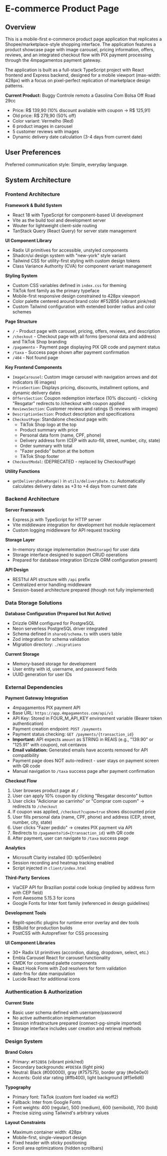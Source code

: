 # E-commerce Product Page

## Overview

This is a mobile-first e-commerce product page application that replicates a Shopee/marketplace-style shopping interface. The application features a product showcase page with image carousel, pricing information, offers, reviews, and an integrated checkout flow with PIX payment processing through the 4mpagamentos payment gateway.

The application is built as a full-stack TypeScript project with React frontend and Express backend, designed for a mobile viewport (max-width: 428px) with a focus on pixel-perfect replication of marketplace design patterns.

**Current Product:** Buggy Controle remoto a Gasolina Com Bolsa Off Road 29cc
- Price: R$ 139,90 (10% discount available with coupon → R$ 125,91)
- Old price: R$ 279,90 (50% off)
- Color variant: Vermelho (Red)
- 6 product images in carousel
- 5 customer reviews with images
- Dynamic delivery date calculation (3-4 days from current date)

## User Preferences

Preferred communication style: Simple, everyday language.

## System Architecture

### Frontend Architecture

**Framework & Build System**
- React 18 with TypeScript for component-based UI development
- Vite as the build tool and development server
- Wouter for lightweight client-side routing
- TanStack Query (React Query) for server state management

**UI Component Library**
- Radix UI primitives for accessible, unstyled components
- Shadcn/ui design system with "new-york" style variant
- Tailwind CSS for utility-first styling with custom design tokens
- Class Variance Authority (CVA) for component variant management

**Styling System**
- Custom CSS variables defined in `index.css` for theming
- TikTok font family as the primary typeface
- Mobile-first responsive design constrained to 428px viewport
- Color palette centered around brand color #F52B56 (vibrant pink/red)
- Custom Tailwind configuration with extended border radius and color schemes

**Page Structure**
- `/` - Product page with carousel, pricing, offers, reviews, and description
- `/checkout` - Checkout page with all forms (personal data and address) and TikTok Shop branding
- `/pagamento` - Payment page displaying PIX QR code and payment status
- `/taxa` - Success page shown after payment confirmation
- `/404` - Not found page

**Key Frontend Components**
- `ImageCarousel`: Custom image carousel with navigation arrows and dot indicators (6 images)
- `PriceSection`: Displays pricing, discounts, installment options, and dynamic delivery dates
- `OffersSection`: Coupon redemption interface (10% discount) - clicking "Resgatar" redirects to /checkout with coupon applied
- `ReviewsSection`: Customer reviews and ratings (5 reviews with images)
- `DescriptionSection`: Product description and specifications
- `CheckoutPage`: Standalone checkout page with:
  - TikTok Shop logo at the top
  - Product summary with price
  - Personal data form (name, CPF, phone)
  - Delivery address form (CEP with auto-fill, street, number, city, state)
  - Order summary with total
  - "Fazer pedido" button at the bottom
  - TikTok Shop footer
- `CheckoutModal`: (DEPRECATED - replaced by CheckoutPage)

**Utility Functions**
- `getDeliveryDateRange()` in `utils/deliveryDate.ts`: Automatically calculates delivery dates as +3 to +4 days from current date

### Backend Architecture

**Server Framework**
- Express.js with TypeScript for HTTP server
- Vite middleware integration for development hot module replacement
- Custom logging middleware for API request tracking

**Storage Layer**
- In-memory storage implementation (`MemStorage`) for user data
- Storage interface designed to support CRUD operations
- Prepared for database integration (Drizzle ORM configuration present)

**API Design**
- RESTful API structure with `/api` prefix
- Centralized error handling middleware
- Session-based architecture prepared (though not fully implemented)

### Data Storage Solutions

**Database Configuration (Prepared but Not Active)**
- Drizzle ORM configured for PostgreSQL
- Neon serverless PostgreSQL driver integrated
- Schema defined in `shared/schema.ts` with users table
- Zod integration for schema validation
- Migration directory: `./migrations`

**Current Storage**
- Memory-based storage for development
- User entity with id, username, and password fields
- UUID generation for user IDs

### External Dependencies

**Payment Gateway Integration**
- 4mpagamentos PIX payment API
- Base URL: `https://app.4mpagamentos.com/api/v1`
- API Key: Stored in FOUR_M_API_KEY environment variable (Bearer token authentication)
- Payment creation endpoint: `POST /payments`
- Payment status checking: `GET /payments/{transaction_id}`
- **Important:** API expects `amount` as STRING in REAIS (e.g., "139.90" or "125.91" with coupon), not centavos
- **Email validation:** Generated emails have accents removed for API compatibility
- Payment page does NOT auto-redirect - user stays on payment screen with QR code
- Manual navigation to `/taxa` success page after payment confirmation

**Checkout Flow**
1. User browses product page at `/`
2. User can apply 10% coupon by clicking "Resgatar desconto" button
3. User clicks "Adicionar ao carrinho" or "Comprar com cupom" → redirects to `/checkout`
4. If coupon was applied, `/checkout?cupom=true` shows discounted price
5. User fills personal data (name, CPF, phone) and address (CEP, street, number, city, state)
6. User clicks "Fazer pedido" → creates PIX payment via API
7. Redirects to `/pagamento?id={transaction_id}` with QR code
8. After payment, user can navigate to `/taxa` success page

**Analytics**
- Microsoft Clarity installed (ID: tp05en9ebn)
- Session recording and heatmap tracking enabled
- Script injected in `client/index.html`

**Third-Party Services**
- ViaCEP API for Brazilian postal code lookup (implied by address form with CEP field)
- Font Awesome 5.15.3 for icons
- Google Fonts for Inter font family (referenced in design guidelines)

**Development Tools**
- Replit-specific plugins for runtime error overlay and dev tools
- ESBuild for production builds
- PostCSS with Autoprefixer for CSS processing

**UI Component Libraries**
- 30+ Radix UI primitives (accordion, dialog, dropdown, select, etc.)
- Embla Carousel React for carousel functionality
- CMDK for command palette components
- React Hook Form with Zod resolvers for form validation
- date-fns for date manipulation
- Lucide React for additional icons

### Authentication & Authorization

**Current State**
- Basic user schema defined with username/password
- No active authentication implementation
- Session infrastructure prepared (connect-pg-simple imported)
- Storage interface includes user creation and retrieval methods

### Design System

**Brand Colors**
- Primary: `#F52B56` (vibrant pink/red)
- Secondary backgrounds: `#FDE5EA` (light pink)
- Neutral: Black (#000000), gray (#757575), border gray (#e0e0e0)
- Accents: Gold star rating (#ffb400), light background (#f5e6d6)

**Typography**
- Primary font: TikTok (custom font loaded via woff2)
- Fallback: Inter from Google Fonts
- Font weights: 400 (regular), 500 (medium), 600 (semibold), 700 (bold)
- Precise sizing using Tailwind's arbitrary values

**Layout Constraints**
- Maximum container width: 428px
- Mobile-first, single-viewport design
- Fixed header with sticky positioning
- Scroll area optimizations (hidden scrollbars)